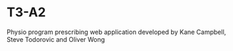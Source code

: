 # T3-A2
Physio program prescribing web application developed by Kane Campbell, Steve Todorovic and Oliver Wong
